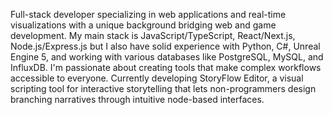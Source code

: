 Full-stack developer specializing in web applications and real-time visualizations with a unique background bridging web and game development.
My main stack is JavaScript/TypeScript, React/Next.js, Node.js/Express.js but I also have solid experience with Python, C#, Unreal Engine 5, and working with various databases like PostgreSQL, MySQL, and InfluxDB.
I'm passionate about creating tools that make complex workflows accessible to everyone. Currently developing StoryFlow Editor, a visual scripting tool for interactive storytelling that lets non-programmers design branching narratives through intuitive node-based interfaces.
